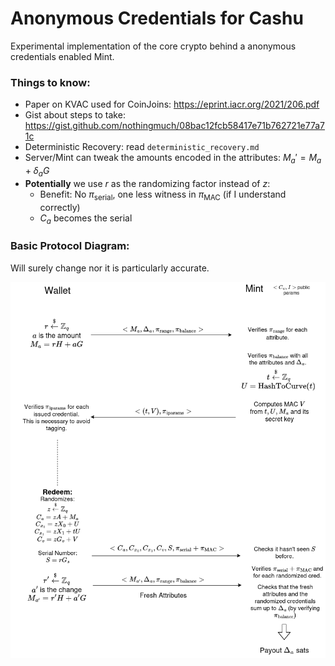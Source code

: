 # Anonymous Credentials for Cashu

Experimental implementation of the core crypto behind a anonymous credentials enabled Mint.

### Things to know:
* Paper on KVAC used for CoinJoins: https://eprint.iacr.org/2021/206.pdf
* Gist about steps to take: https://gist.github.com/nothingmuch/08bac12fcb58417e71b762721e77a71c
* Deterministic Recovery: read `deterministic_recovery.md`
* Server/Mint can tweak the amounts encoded in the attributes: $M_a' = M_a + \delta_aG$
* **Potentially** we use $r$ as the randomizing factor instead of $z$:
  - Benefit: No $\pi_\text{serial}$, one less witness in $\pi_\text{MAC}$ (if I understand correctly)
  - $C_a$ becomes the serial

### Basic Protocol Diagram:

Will surely change nor it is particularly accurate.

![](kvac.devcall.diagram.png)
